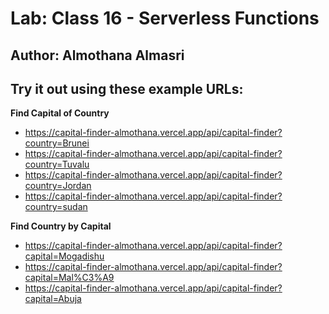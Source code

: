 # Lab: Class 16 - Serverless Functions

## Author: **Almothana Almasri**

## Try it out using these example URLs:

**Find Capital of Country**

- https://capital-finder-almothana.vercel.app/api/capital-finder?country=Brunei
- https://capital-finder-almothana.vercel.app/api/capital-finder?country=Tuvalu
- https://capital-finder-almothana.vercel.app/api/capital-finder?country=Jordan
- https://capital-finder-almothana.vercel.app/api/capital-finder?country=sudan

**Find Country by Capital**

- https://capital-finder-almothana.vercel.app/api/capital-finder?capital=Mogadishu
- https://capital-finder-almothana.vercel.app/api/capital-finder?capital=Mal%C3%A9
- https://capital-finder-almothana.vercel.app/api/capital-finder?capital=Abuja